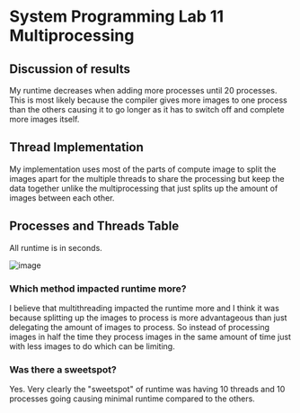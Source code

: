 # System Programming Lab 11 Multiprocessing

## Discussion of results
My runtime decreases when adding more processes until 20 processes. This is most likely because the compiler gives more images to one process than the others causing it to go longer as it has to switch off and complete more images itself.

## Thread Implementation
My implementation uses most of the parts of compute image to split the images apart for the multiple threads to share the processing but keep the data together unlike the multiprocessing that just splits up the amount of images between each other.

## Processes and Threads Table
All runtime is in seconds.

![image](https://github.com/user-attachments/assets/91cfdd00-3aab-4d32-b24e-710a2e06fd38)

### Which method impacted runtime more?
I believe that multithreading impacted the runtime more and I think it was because splitting up the images to process is more advantageous than just delegating the amount of images to process. So instead of processing images in half the time they process images in the same amount of time just with less images to do which can be limiting.

### Was there a sweetspot?
Yes. Very clearly the "sweetspot" of runtime was having 10 threads and 10 processes going causing minimal runtime compared to the others.
